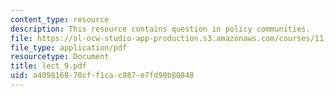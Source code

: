```yaml
---
content_type: resource
description: This resource contains question in policy communities.
file: https://ol-ocw-studio-app-production.s3.amazonaws.com/courses/11-007-resolving-public-disputes-spring-2005/a409816878cff1cac987e7fd90b80848_lect_9.pdf
file_type: application/pdf
resourcetype: Document
title: lect_9.pdf
uid: a4098168-78cf-f1ca-c987-e7fd90b80848
---
```

